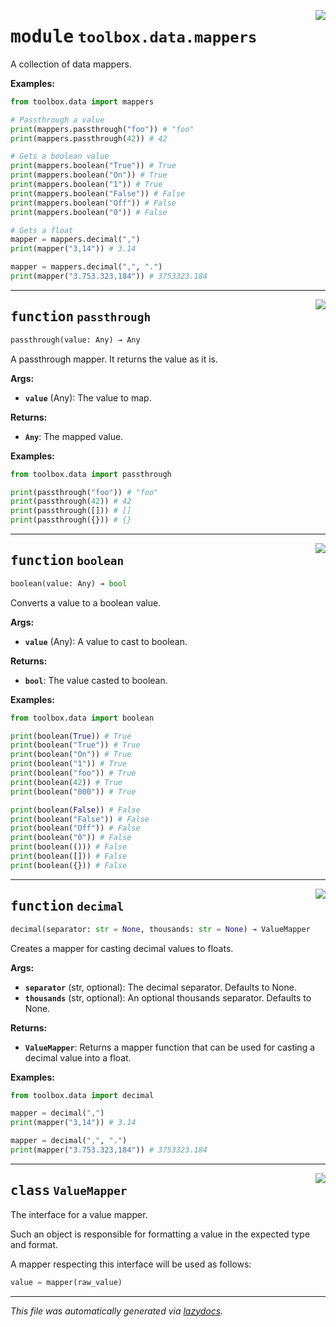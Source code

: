 <!-- markdownlint-disable -->

<a href="../src/toolbox/data/mappers.py#L0"><img align="right" style="float:right;" src="https://img.shields.io/badge/-source-cccccc?style=flat-square"></a>

# <kbd>module</kbd> `toolbox.data.mappers`
A collection of data mappers. 



**Examples:**
 ```python
from toolbox.data import mappers

# Passthrough a value
print(mappers.passthrough("foo")) # "foo"
print(mappers.passthrough(42)) # 42

# Gets a boolean value
print(mappers.boolean("True")) # True
print(mappers.boolean("On")) # True
print(mappers.boolean("1")) # True
print(mappers.boolean("False")) # False
print(mappers.boolean("Off")) # False
print(mappers.boolean("0")) # False

# Gets a float
mapper = mappers.decimal(",")
print(mapper("3,14")) # 3.14

mapper = mappers.decimal(",", ".")
print(mapper("3.753.323,184")) # 3753323.184
``` 


---

<a href="../src/toolbox/data/mappers.py#L46"><img align="right" style="float:right;" src="https://img.shields.io/badge/-source-cccccc?style=flat-square"></a>

## <kbd>function</kbd> `passthrough`

```python
passthrough(value: Any) → Any
```

A passthrough mapper. It returns the value as it is. 



**Args:**
 
 - <b>`value`</b> (Any):  The value to map. 



**Returns:**
 
 - <b>`Any`</b>:  The mapped value. 



**Examples:**
 ```python
from toolbox.data import passthrough

print(passthrough("foo")) # "foo"
print(passthrough(42)) # 42
print(passthrough([])) # []
print(passthrough({})) # {}
``` 


---

<a href="../src/toolbox/data/mappers.py#L68"><img align="right" style="float:right;" src="https://img.shields.io/badge/-source-cccccc?style=flat-square"></a>

## <kbd>function</kbd> `boolean`

```python
boolean(value: Any) → bool
```

Converts a value to a boolean value. 



**Args:**
 
 - <b>`value`</b> (Any):  A value to cast to boolean. 



**Returns:**
 
 - <b>`bool`</b>:  The value casted to boolean. 



**Examples:**
 ```python
from toolbox.data import boolean

print(boolean(True)) # True
print(boolean("True")) # True
print(boolean("On")) # True
print(boolean("1")) # True
print(boolean("foo")) # True
print(boolean(42)) # True
print(boolean("000")) # True

print(boolean(False)) # False
print(boolean("False")) # False
print(boolean("Off")) # False
print(boolean("0")) # False
print(boolean(())) # False
print(boolean([])) # False
print(boolean({})) # False
``` 


---

<a href="../src/toolbox/data/mappers.py#L104"><img align="right" style="float:right;" src="https://img.shields.io/badge/-source-cccccc?style=flat-square"></a>

## <kbd>function</kbd> `decimal`

```python
decimal(separator: str = None, thousands: str = None) → ValueMapper
```

Creates a mapper for casting decimal values to floats. 



**Args:**
 
 - <b>`separator`</b> (str, optional):  The decimal separator. Defaults to None. 
 - <b>`thousands`</b> (str, optional):  An optional thousands separator. Defaults to None. 



**Returns:**
 
 - <b>`ValueMapper`</b>:  Returns a mapper function that can be used for casting a decimal value into a float. 



**Examples:**
 ```python
from toolbox.data import decimal

mapper = decimal(",")
print(mapper("3,14")) # 3.14

mapper = decimal(",", ".")
print(mapper("3.753.323,184")) # 3753323.184
``` 


---

<a href="../src/toolbox/data/mappers.py#L30"><img align="right" style="float:right;" src="https://img.shields.io/badge/-source-cccccc?style=flat-square"></a>

## <kbd>class</kbd> `ValueMapper`
The interface for a value mapper. 

Such an object is responsible for formatting a value in the expected type and format. 

A mapper respecting this interface will be used as follows: 

```python
value = mapper(raw_value)
``` 







---

_This file was automatically generated via [lazydocs](https://github.com/ml-tooling/lazydocs)._

